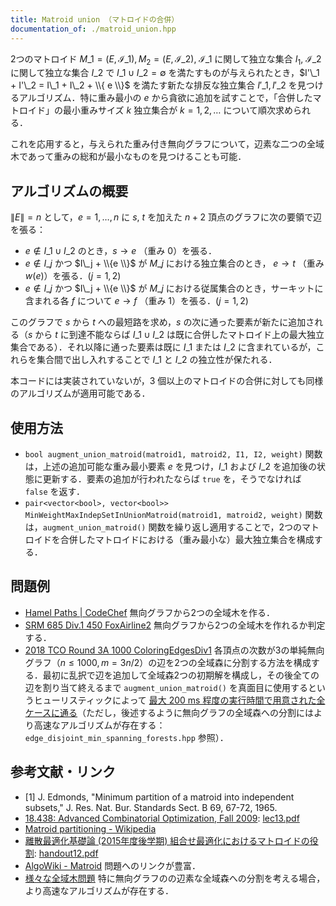 ```yaml
---
title: Matroid union （マトロイドの合併）
documentation_of: ./matroid_union.hpp
---
```


2つのマトロイド $M\_{1} = (E, \mathcal{I}\_{1}), M_{2} = (E, \mathcal{I}\_{2})$, $\mathcal{I}\_{1}$ に関して独立な集合 $I_1$, $\mathcal{I}\_{2}$ に関して独立な集合 $I\_2$ で $I\_1 \cup I\_2 = \emptyset$ を満たすものが与えられたとき，$I'\_1 + I'\_2 = I\_1 + I\_2 + \\{ e \\}$ を満たす新たな排反な独立集合 $I'\_1, I'\_2$ を見つけるアルゴリズム．特に重み最小の $e$ から貪欲に追加を試すことで，「合併したマトロイド」の最小重みサイズ $k$ 独立集合が $k = 1, 2, \dots$ について順次求められる．

これを応用すると，与えられた重み付き無向グラフについて，辺素な二つの全域木であって重みの総和が最小なものを見つけることも可能．

## アルゴリズムの概要

$\|E\| = n$ として，$e = 1, \dots, n$ に $s$, $t$ を加えた $n + 2$ 頂点のグラフに次の要領で辺を張る：

- $e \notin I\_1 \cup I\_2$ のとき，$s \rightarrow e$ （重み $0$）を張る．
- $e \notin I\_j$ かつ $I\_j + \\{e \\}$ が $M\_j$ における独立集合のとき， $e \rightarrow t$ （重み $w(e)$）を張る．$(j = 1, 2)$
- $e \notin I\_j$ かつ $I\_j + \\{e \\}$ が $M\_j$ における従属集合のとき，サーキットに含まれる各 $f$ について $e \rightarrow f$ （重み $1$）を張る．$(j=1, 2)$

このグラフで $s$ から $t$ への最短路を求め，$s$ の次に通った要素が新たに追加される（$s$ から $t$ に到達不能ならば $I\_1 \cup I\_2$ は既に合併したマトロイド上の最大独立集合である）．それ以降に通った要素は既に $I\_1$ または $I\_2$ に含まれているが，これらを集合間で出し入れすることで $I\_1$ と $I\_2$ の独立性が保たれる．

本コードには実装されていないが，3 個以上のマトロイドの合併に対しても同様のアルゴリズムが適用可能である．

## 使用方法

- `bool augment_union_matroid(matroid1, matroid2, I1, I2, weight)` 関数は，上述の追加可能な重み最小要素 $e$ を見つけ，$I\_1$ および $I\_2$ を追加後の状態に更新する．要素の追加が行われたならば `true` を，そうでなければ `false` を返す．
- `pair<vector<bool>, vector<bool>> MinWeightMaxIndepSetInUnionMatroid(matroid1, matroid2, weight)` 関数は，`augment_union_matroid()` 関数を繰り返し適用することで，2つのマトロイドを合併したマトロイドにおける（重み最小な）最大独立集合を構成する．

## 問題例

- [Hamel Paths \| CodeChef](https://www.codechef.com/problems/HAMEL) 無向グラフから2つの全域木を作る．
- [SRM 685 Div.1 450 FoxAirline2](https://community.topcoder.com/stat?c=problem_statement&pm=14194&rd=16689) 無向グラフから2つの全域木を作れるか判定する．
- [2018 TCO Round 3A 1000 ColoringEdgesDiv1](https://community.topcoder.com/stat?c=problem_statement&pm=14909&rd=17198) 各頂点の次数が3の単純無向グラフ（$n \le 1000, m = 3n/2$）の辺を2つの全域森に分割する方法を構成する．最初に乱択で辺を追加して全域森2つの初期解を構成し，その後全ての辺を割り当て終えるまで `augment_union_matroid()` を真面目に使用するというヒューリスティックによって [最大 200 ms 程度の実行時間で用意された全ケースに通る](https://vjudge.net/solution/32788901)（ただし，後述するように無向グラフの全域森への分割にはより高速なアルゴリズムが存在する：`edge_disjoint_min_spanning_forests.hpp` 参照）．

## 参考文献・リンク

- [1] J. Edmonds, "Minimum partition of a matroid into independent subsets,"
  J. Res. Nat. Bur. Standards Sect. B 69, 67-72, 1965.
- [18.438: Advanced Combinatorial Optimization, Fall 2009](http://www-math.mit.edu/~goemans/18438F09/18438.html): [lec13.pdf](http://www-math.mit.edu/~goemans/18438F09/lec13.pdf)
- [Matroid partitioning - Wikipedia](https://en.wikipedia.org/wiki/Matroid_partitioning#cite_ref-e65_3-0)
- [離散最適化基礎論 (2015年度後学期) 組合せ最適化におけるマトロイドの役割](http://dopal.cs.uec.ac.jp/okamotoy/lect/2015/matroid/): [handout12.pdf](http://dopal.cs.uec.ac.jp/okamotoy/lect/2015/matroid/handout12.pdf)
- [AlgoWiki - Matroid](https://wiki.algo.is/Matroid) 問題へのリンクが豊富．
- [様々な全域木問題](https://www.slideshare.net/tmaehara/ss-17402143) 特に無向グラフのの辺素な全域森への分割を考える場合，より高速なアルゴリズムが存在する．
